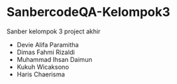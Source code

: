 # SanbercodeQA-Kelompok3
Sanber kelompok 3 project akhir
- Devie Alifa Paramitha
- Dimas Fahmi Rizaldi
- Muhammad Ihsan Daimun
- Kukuh Wicaksono
- Haris Chaerisma
